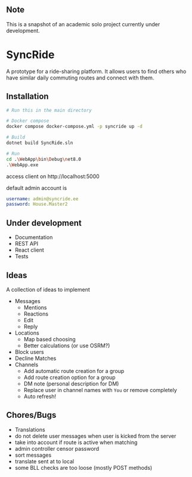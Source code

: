 ## Note
This is a snapshot of an academic solo project currently under development.

# SyncRide
A prototype for a ride-sharing platform. It allows users to find others who have similar daily commuting routes and connect with them.

## Installation
```bash
# Run this in the main directory

# Docker compose
docker compose docker-compose.yml -p syncride up -d

# Build
dotnet build SyncRide.sln

# Run
cd .\WebApp\bin\Debug\net8.0
.\WebApp.exe
```

access client on http://localhost:5000

default admin account is 
```yaml
username: admin@syncride.ee
password: House.Master2
```

## Under development
* Documentation
* REST API
* React client
* Tests

## Ideas
A collection of ideas to implement

* Messages
  * Mentions
  * Reactions
  * Edit
  * Reply
* Locations
  * Map based choosing
  * Better calculations (or use OSRM?)
* Block users
* Decline Matches
* Channels
  * Add automatic route creation for a group
  * Add route creation option for a group
  * DM note (personal description for DM)
  * Replace user in channel names with `You` or remove completely
  * Auto refresh!

## Chores/Bugs

* Translations
* do not delete user messages when user is kicked from the server
* take into account if route is active when matching
* admin controller censor password
* sort messages
* translate sent at to local
* some BLL checks are too loose (mostly POST methods)